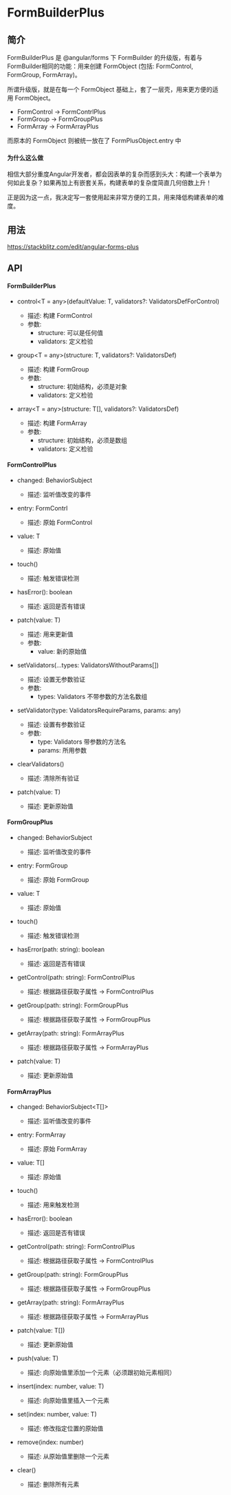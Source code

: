 # FormBuilderPlus

## 简介
FormBuilderPlus 是 @angular/forms 下 FormBuilder 的升级版，有着与FormBuilder相同的功能：用来创建 FormObject (包括: FormControl, FormGroup, FormArray)。

所谓升级版，就是在每一个 FormObject 基础上，套了一层壳，用来更方便的适用 FormObject。

- FormControl -> FormContrlPlus
- FormGroup -> FormGroupPlus
- FormArray -> FormArrayPlus

而原本的 FormObject 则被统一放在了 FormPlusObject.entry 中

#### 为什么这么做
相信大部分重度Angular开发者，都会因表单的复杂而感到头大：构建一个表单为何如此复杂？如果再加上有嵌套关系，构建表单的复杂度简直几何倍数上升！

正是因为这一点，我决定写一套使用起来非常方便的工具，用来降低构建表单的难度。


## 用法
https://stackblitz.com/edit/angular-forms-plus

## API
#### FormBuilderPlus
- control<T = any>(defaultValue: T, validators?: ValidatorsDefForControl) 
    - 描述: 构建 FormControl
    - 参数:
        - structure: 可以是任何值
        - validators: 定义检验

- group<T = any>(structure: T, validators?: ValidatorsDef)
    - 描述: 构建 FormGroup
    - 参数: 
        - structure: 初始结构，必须是对象
        - validators: 定义检验

- array<T = any>(structure: T[], validators?: ValidatorsDef)
    - 描述: 构建 FormArray
    - 参数:
        - structure: 初始结构，必须是数组
        - validators: 定义检验

#### FormControlPlus
- changed: BehaviorSubject<T>
    - 描述: 监听值改变的事件

- entry: FormContrl
    - 描述: 原始 FormControl

- value: T
    - 描述: 原始值

- touch()
    - 描述: 触发错误检测

- hasError(): boolean
    - 描述: 返回是否有错误

- patch(value: T)
    - 描述: 用来更新值
    - 参数:
        - value: 新的原始值

- setValidators(...types: ValidatorsWithoutParams[])
    - 描述: 设置无参数验证
    - 参数:
        - types: Validators 不带参数的方法名数组

- setValidator(type: ValidatorsRequireParams, params: any)
    - 描述: 设置有参数验证
    - 参数:
        - type: Validators 带参数的方法名
        - params: 所用参数

- clearValidators()
    - 描述: 清除所有验证

- patch(value: T)
    - 描述: 更新原始值


#### FormGroupPlus
- changed: BehaviorSubject<T>
    - 描述: 监听值改变的事件

- entry: FormGroup
    - 描述: 原始 FormGroup

- value: T
    - 描述: 原始值

- touch()
    - 描述: 触发错误检测

- hasError(path: string): boolean
    - 描述: 返回是否有错误

- getControl(path: string): FormControlPlus
    - 描述: 根据路径获取子属性 -> FormControlPlus

- getGroup(path: string): FormGroupPlus
    - 描述: 根据路径获取子属性 -> FormGroupPlus

- getArray(path: string): FormArrayPlus
    - 描述: 根据路径获取子属性 -> FormArrayPlus

- patch(value: T)
    - 描述: 更新原始值


#### FormArrayPlus
- changed: BehaviorSubject<T[]>
    - 描述: 监听值改变的事件

- entry: FormArray
    - 描述: 原始 FormArray

- value: T[]
    - 描述: 原始值

- touch()
    - 描述: 用来触发检测

- hasError(): boolean
    - 描述: 返回是否有错误

- getControl(path: string): FormControlPlus
    - 描述: 根据路径获取子属性 -> FormControlPlus

- getGroup(path: string): FormGroupPlus
    - 描述: 根据路径获取子属性 -> FormGroupPlus

- getArray(path: string): FormArrayPlus
    - 描述: 根据路径获取子属性 -> FormArrayPlus

- patch(value: T[])
    - 描述: 更新原始值

- push(value: T)
    - 描述: 向原始值里添加一个元素（必须跟初始元素相同）

- insert(index: number, value: T)
    - 描述: 向原始值里插入一个元素

- set(index: number, value: T)
    - 描述: 修改指定位置的原始值

- remove(index: number)
    - 描述: 从原始值里删除一个元素

- clear()
    - 描述: 删除所有元素
